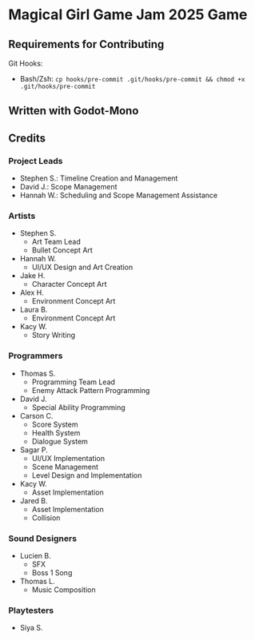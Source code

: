 # Magical Girl Game Jam 2025 Game

## Requirements for Contributing

Git Hooks: 
 - Bash/Zsh: `cp hooks/pre-commit .git/hooks/pre-commit && chmod +x .git/hooks/pre-commit`

## Written with Godot-Mono

## Credits

### Project Leads
- Stephen S.: Timeline Creation and Management
- David J.: Scope Management
- Hannah W.: Scheduling and Scope Management Assistance

### Artists
- Stephen S.
    - Art Team Lead
    - Bullet Concept Art
- Hannah W.
    - UI/UX Design and Art Creation
- Jake H.
    - Character Concept Art
- Alex H.
    - Environment Concept Art
- Laura B.
    - Environment Concept Art
- Kacy W.
    - Story Writing

### Programmers
- Thomas S.
    - Programming Team Lead
    - Enemy Attack Pattern Programming
- David J.
    - Special Ability Programming
- Carson C.
    - Score System
    - Health System
    - Dialogue System
- Sagar P.
    - UI/UX Implementation
    - Scene Management
    - Level Design and Implementation
- Kacy W.
    - Asset Implementation
- Jared B.
    - Asset Implementation
    - Collision

### Sound Designers
- Lucien B.
    - SFX
    - Boss 1 Song
- Thomas L.
    - Music Composition

### Playtesters
- Siya S.
